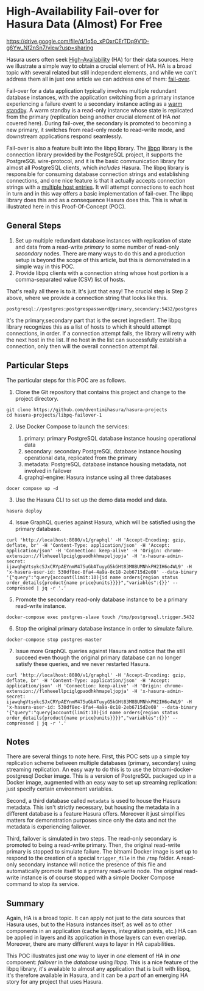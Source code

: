 # High-Availability Fail-over for Hasura Data (Almost) For Free #

<https://drive.google.com/file/d/1q5o_xPOxrCErTDq9V1D-g6Yw_Nf2nSn7/view?usp=sharing>

Hasura users often seek
[High-Availability](https://en.wikipedia.org/wiki/High_availability)
(HA) for their data sources. Here we illustrate a simple way to obtain
a crucial element of HA.  HA is a broad topic with several related but
still independent elements, and while we can't address them all in
just one article we can address one of them:
[fail-over](https://en.wikipedia.org/wiki/Failover).

Fail-over for a data application typically involves multiple redundant
database instances, with the application switching from a primary
instance experiencing a failure event to a secondary instance acting
as a [warm
standby](https://www.postgresql.org/docs/8.2/warm-standby.html).  A
warm standby is a read-only instance whose state is replicated from
the primary (replication being another crucial element of HA *not*
covered here).  During fail-over, the secondary is promoted to becoming
a new primary, it switches from read-only mode to
read-write mode, and downstream applications respond seamlessly.  

Fail-over is also a feature built into the libpq library.  The
[libpq](https://www.postgresql.org/docs/9.5/libpq.html) library is the
connection library provided by the PostgreSQL project, it supports the
PostgreSQL wire-protocol, and it is the basic communication library
for almost all PostgreSQL clients, which *includes* Hasura.  The libpq
library is responsible for consuming database connection strings and
establishing connections, and one nice feature is that it actually
accepts connection strings with a [multiple host
entries](https://www.postgresql.org/docs/current/libpq-connect.html).
It will attempt connections to each host in turn and in this way
offers a basic implementation of fail-over. The libpq library does this
and as a consequence Hasura does this.  This is what is illustrated
here in this Proof-Of-Concept (POC).

## General Steps ##

1. Set up multiple redundant database instances with replication of
   state and data from a read-write *primary* to some number of
   read-only *secondary* nodes.  There are many ways to do this and a
   production setup is beyond the scope of this article, but this is
   demonstrated in a simple way in this POC.
2. Provide libpq clients with a connection string whose host portion
   is a comma-separated value (CSV) list of hosts.
   
That's really all there is to it.  It's just that easy!  The crucial
step is Step 2 above, where we provide a connection string that looks
like this.

```
postgresql://postgres:postgrespassword@primary,secondary:5432/postgres
```

It's the primary,secondary part that is the secret ingredient.  The
libpq library recognizes this as a list of hosts to which it should
attempt connections, in order.  If a connection attempt fails, the
library will retry with the next host in the list.  If no host in the
list can successfully establish a connection, only then will the
overall connection attempt fail.

## Particular Steps ##

The particular steps for this POC are as follows.

1. Clone the Git repository that contains this project and change to
   the project directory.

```shell
git clone https://github.com/dventimihasura/hasura-projects
cd hasura-projects/libpq-failover-1
```

2. Use Docker Compose to launch the services:

	1. primary: primary PostgreSQL database instance housing
       operational data
	2. secondary: secondary PostgreSQL database instance housing
       operational data, replicated from the primary
	3. metadata: PostgreSQL database instance housing metadata, not
       involved in failover
	4. graphql-engine: Hasura instance using all three databases
	
```shell
docer compose up -d
```
	
3. Use the Hasura CLI to set up the demo data model and data.

```shell
hasura deploy
```

4. Issue GraphQL queries against Hasura, which will be satisfied using
   the primary database.
	   
```shell
curl 'http://localhost:8080/v1/graphql' -H 'Accept-Encoding: gzip, deflate, br' -H 'Content-Type: application/json' -H 'Accept: application/json' -H 'Connection: keep-alive' -H 'Origin: chrome-extension://flnheeellpciglgpaodhkhmapeljopja' -H 'x-hasura-admin-secret: ijawqhgVtsykcSJxCRYpAEYnmM475uGbATuyyG5kGHt83M8BUMNhkPH2IH6o4WL9' -H 'x-hasura-user-id: 530df8ec-8fa4-4a9a-8c18-2eb6715d2e08' --data-binary '{"query":"query{account(limit:10){id name orders{region status order_details{product{name price}units}}}}","variables":{}}' --compressed | jq -r '.'
```
   
5. Promote the secondary read-only database instance to be a primary
   read-write instance.
   
   
```shell
docker-compose exec postgres-slave touch /tmp/postgresql.trigger.5432
```

6. Stop the original primary database instance in order to simulate
   failure. 
   
```shell
docker-compose stop postgres-master
```

7. Issue more GraphQL queries against Hasura and notice that the still
   succeed even though the original primary database can no longer
   satisfy these queries, and we never restarted Hasura.


```shell
curl 'http://localhost:8080/v1/graphql' -H 'Accept-Encoding: gzip, deflate, br' -H 'Content-Type: application/json' -H 'Accept: application/json' -H 'Connection: keep-alive' -H 'Origin: chrome-extension://flnheeellpciglgpaodhkhmapeljopja' -H 'x-hasura-admin-secret: ijawqhgVtsykcSJxCRYpAEYnmM475uGbATuyyG5kGHt83M8BUMNhkPH2IH6o4WL9' -H 'x-hasura-user-id: 530df8ec-8fa4-4a9a-8c18-2eb6715d2e08' --data-binary '{"query":"query{account(limit:10){id name orders{region status order_details{product{name price}units}}}}","variables":{}}' --compressed | jq -r '.'
```

## Notes ##

There are several things to note here.  First, this POC sets up a
simple toy replication scheme between multiple databases (primary,
secondary) using streaming replication.  An easy way to do this is to
use the bitnami-docker-postgresql Docker image.  This is a version of
PostgreSQL packaged up in a Docker image, augmented with an easy way
to set up streaming replication:  just specify certain environment
variables.  

Second, a third database called `metadata` is used to house the Hasura
metadata.  This isn't strictly necessary, but housing the metadata in
a different database is a feature Hasura offers.  Moreover it just
simplifies matters for demonstration purposes since only the data and
not the metadata is experiencing failover. 

Third, failover is simulated in two steps.  The read-only secondary is
promoted to being a read-write primary.  Then, the original read-write
primary is stopped to simulate failure.  The bitnami Docker image is
set up to respond to the creation of a special `trigger_file` in the
`/tmp` folder.  A read-only secondary instance will notice the
presence of this file and automatically promote itself to a primary
read-write node.  The original read-write instance is of course
stopped with a simple Docker Compose command to stop its service.

## Summary ##

Again, HA is a broad topic.  It can apply not just to the data sources
that Hasura uses, but to the Hasura instances itself, as well as to
other components in an application (cache layers, integration points,
etc.)  HA can be applied in layers and its application in those layers
can even overlap.  Moreover, there are many different ways to layer in
HA capabilities.  

This POC illustrates just *one* way to layer in *one* element of HA in
*one* component:  *failover* in the *database* using *libpq*.  This is
a nice feature of the libpq library, it's available to almost any
application that is built with libpq, it's therefore available in
Hasura, and it can be a *part* of an emerging HA story for any project
that uses Hasura.


<!--  LocalWords:  libpq cd failover postgres bitnami postgresql tmp
 -->
